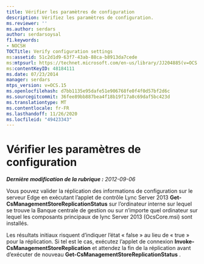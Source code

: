 ```yaml
---
title: Vérifier les paramètres de configuration
description: Vérifiez les paramètres de configuration.
ms.reviewer: ''
ms.author: serdars
author: serdarsoysal
f1.keywords:
- NOCSH
TOCTitle: Verify configuration settings
ms:assetid: 51c2d1d9-63f7-43ab-88ca-b8913da7cede
ms:mtpsurl: https://technet.microsoft.com/en-us/library/JJ204885(v=OCS.15)
ms:contentKeyID: 48184111
ms.date: 07/23/2014
manager: serdars
mtps_version: v=OCS.15
ms.openlocfilehash: d7bb1135e95dafe51e906768fe0f4f0d57bf2d6c
ms.sourcegitcommit: 36fee89bb887bea4f18b19f17a8c69daf5bc423d
ms.translationtype: MT
ms.contentlocale: fr-FR
ms.lasthandoff: 11/26/2020
ms.locfileid: "49423343"
---
```

# <a name="verify-configuration-settings"></a>Vérifier les paramètres de configuration

<div data-xmlns="http://www.w3.org/1999/xhtml">

<div class="topic" data-xmlns="http://www.w3.org/1999/xhtml" data-msxsl="urn:schemas-microsoft-com:xslt" data-cs="https://msdn.microsoft.com/">

<div data-asp="https://msdn2.microsoft.com/asp">



</div>

<div id="mainSection">

<div id="mainBody">

<span> </span>

_**Dernière modification de la rubrique :** 2012-09-06_

Vous pouvez valider la réplication des informations de configuration sur le serveur Edge en exécutant l’applet de contrôle Lync Server 2013 **Get-CsManagementStoreReplicationStatus** sur l’ordinateur interne sur lequel se trouve la Banque centrale de gestion ou sur n’importe quel ordinateur sur lequel les composants principaux de lync Server 2013 (OcsCore.msi) sont installés.

Les résultats initiaux risquent d’indiquer l’état « false » au lieu de « true » pour la réplication. Si tel est le cas, exécutez l’applet de connexion **Invoke-CsManagementStoreReplication** et attendez la fin de la réplication avant d’exécuter de nouveau **Get-CsManagementStoreReplicationStatus** .

</div>

<span> </span>

</div>

</div>

</div>

